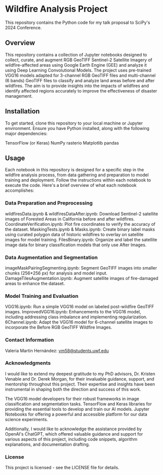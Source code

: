 # Wildfire Analysis Project
This repository contains the Python code for my talk proposal to SciPy's 2024 Conference.

## Overview
This repository contains a collection of Jupyter notebooks designed to collect, curate, and augment RGB GeoTIFF Sentinel-2 Satellite Imagery of wildfire-affected areas using Google Earth Engine (GEE) and analyze it using Deep Learning Convolutional Models. The project uses pre-trained VGG16 models adapted for 3-channel RGB GeoTIFF files and multi-channel (6 bands) GeoTIFF files to classify and analyze land areas before and after wildfires. The aim is to provide insights into the impacts of wildfires and identify affected regions accurately to improve the effectiveness of disaster management.

## Installation
To get started, clone this repository to your local machine or Jupyter environment. Ensure you have Python installed, along with the following major dependencies:

TensorFlow (or Keras)
NumPy
rasterio
Matplotlib
pandas

## Usage
Each notebook in this repository is designed for a specific step in the wildfire analysis process, from data gathering and preparation to model training and deployment. Follow the instructions within each notebook to execute the code. Here's a brief overview of what each notebook accomplishes:

### Data Preparation and Preprocessing
wildfiresData.ipynb & wildfiresDataAfter.ipynb: Download Sentinel-2 satellite images of Forested Areas in California before and after wildfires.
CoordinateVerification.ipynb: Plot fire coordinates to verify the accuracy of the dataset.
MaskingTests.ipynb & Masks.ipynb: Create binary label masks using curated polygon data of historic wildfires to overlay on satellite images for model training.
FilesBinary.ipynb: Organize and label the satellite image data for binary classification models that only use After Images.

### Data Augmentation and Segmentation
imageMaskPairingSegmenting.ipynb: Segment GeoTIFF images into smaller chunks (256*256 px) for analysis and model input.
DamageTilesAugmentation.ipynb: Augment satellite images of fire-damaged areas to enhance the dataset.


### Model Training and Evaluation
VGG16.ipynb: Run a simple VGG16 model on labeled post-wildfire GeoTIFF images.
ImprovedVGG16.ipynb: Enhancements to the VGG16 model, including addressing class imbalance and implementing regularization.
6Channel.ipynb: Adapt the VGG16 model for 6-channel satellite images to incorporate the Before RGB GeoTIFF Wildfire Images.

### Contact Information

Valeria Martin Hernández: vm58@students.uwf.edu

### Acknowledgments

I would like to extend my deepest gratitude to my PhD advisors, Dr. Kristen Venable and Dr. Derek Morgan, for their invaluable guidance, support, and mentorship throughout this project. Their expertise and insights have been instrumental in shaping both the direction and success of this work.

The VGG16 model developers for their robust frameworks in image classification and segmentation tasks.
TensorFlow and Keras libraries for providing the essential tools to develop and train our AI models.
Jupyter Notebooks for offering a powerful and accessible platform for our data science experiments.

Additionally, I would like to acknowledge the assistance provided by OpenAI's ChatGPT, which offered valuable guidance and support for various aspects of this project, including code snippets, algorithm explanations, and documentation drafting. 

### License
This project is licensed - see the LICENSE file for details.



